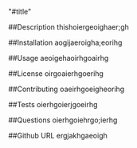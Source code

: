 "#title"

 ##Description
 thishoiergeoighaer;gh

 ##Installation
 aogijaeroigha;eorihg

 ##Usage
 aeoigehaoirhgoairhg

 ##License
 oirgoaierhgoerihg

 ##Contributing
 oaeirhgoeigheorihg

 ##Tests
 oierhgoierjgoeirhg

 ##Questions
 oierhgoiehrgo;ierhg

 ##Github URL
 ergjakhgaeoigh